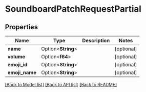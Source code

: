 # SoundboardPatchRequestPartial

## Properties

Name | Type | Description | Notes
------------ | ------------- | ------------- | -------------
**name** | Option<**String**> |  | [optional]
**volume** | Option<**f64**> |  | [optional]
**emoji_id** | Option<**String**> |  | [optional]
**emoji_name** | Option<**String**> |  | [optional]

[[Back to Model list]](../README.md#documentation-for-models) [[Back to API list]](../README.md#documentation-for-api-endpoints) [[Back to README]](../README.md)


